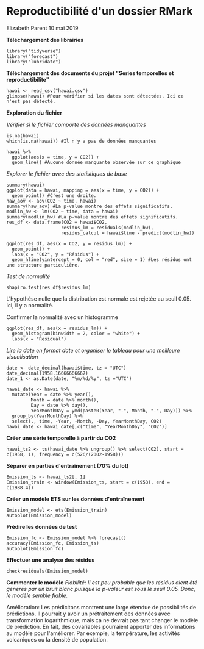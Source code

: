 Reproductibilité d'un dossier RMark
================
Elizabeth Parent
10 mai 2019


**Téléchargement des librairies**
``` {r}
library("tidyverse")
library("forecast")
library("lubridate")
```

**Téléchargement des documents du projet "Series temporelles et reproductibilite"**
``` {r}
hawai <- read_csv("hawai.csv")
glimpse(hawai) #Pour vérifier si les dates sont détectées. Ici ce n'est pas détecté.
```
**Exploration du fichier**

*Vérifier si le fichier comporte des données manquantes*
``` {r}
is.na(hawai)
which(is.na(hawai)) #Il n'y a pas de données manquantes

hawai %>%
  ggplot(aes(x = time, y = CO2)) +
  geom_line() #Aucune donnée manquante observée sur ce graphique
```

*Explorer le fichier avec des statistiques de base*
``` {r}
summary(hawai)
ggplot(data = hawai, mapping = aes(x = time, y = CO2)) +
  geom_point() #C'est une droite.
haw_aov <- aov(CO2 ~ time, hawai)
summary(haw_aov) #La p-value montre des effets significatifs.
modlin_hw <- lm(CO2 ~ time, data = hawai)
summary(modlin_hw) #La p-value montre des effets significatifs.
res_df <- data.frame(CO2 = hawai$CO2,  
                    residus_lm = residuals(modlin_hw),
                    residus_calcul = hawai$time - predict(modlin_hw))

ggplot(res_df, aes(x = CO2, y = residus_lm)) +
  geom_point() +
  labs(x = "CO2", y = "Résidus") +
  geom_hline(yintercept = 0, col = "red", size = 1) #Les résidus ont une structure particulière.
```

*Test de normalité*
``` {r}
shapiro.test(res_df$residus_lm)
```
L'hypothèse nulle que la distribution est normale est rejetée au seuil 0.05.
Ici, il y a normalité. 

Confirmer la normalité avec un histogramme
``` {r}
ggplot(res_df, aes(x = residus_lm)) +
  geom_histogram(binwidth = 2, color = "white") +
  labs(x = "Residual")
```

*Lire la date en format date et organiser le tableau pour une meilleure visualisation*
``` {r}
date <- date_decimal(hawai$time, tz = "UTC")
date_decimal(1958.16666666667)
date_1 <- as.Date(date, "%m/%d/%y", tz ="UTC") 

hawai_date <- hawai %>%
  mutate(Year = date %>% year(),
         Month = date %>% month(),
         Day = date %>% day(),
         YearMonthDay = ymd(paste0(Year, "-", Month, "-", Day))) %>%
  group_by(YearMonthDay) %>%
  select(., time, -Year, -Month, -Day, YearMonthDay, CO2)
hawai_date <- hawai_date[,c("time", "YearMonthDay", "CO2")]
```

**Créer une série temporelle à partir du CO2**
``` {r}
hawai_ts2 <- ts(hawai_date %>% ungroup() %>% select(CO2), start = c(1958, 1), frequency = c(526/(2002-1958)))
``` 

**Séparer en parties d'entraînement (70% du lot)**
``` {r}
Emission_ts <- hawai_ts2[, 1] 
Emission_train <- window(Emission_ts, start = c(1958), end = c(1988.4)) 
``` 

**Créer un modèle ETS sur les données d'entraînement**
``` {r}
Emission_model <- ets(Emission_train)
autoplot(Emission_model)
```
**Prédire les données de test**
``` {r}
Emission_fc <- Emission_model %>% forecast()
accuracy(Emission_fc, Emission_ts)
autoplot(Emission_fc)
``` 

**Effectuer une analyse des résidus**
``` {r}
checkresiduals(Emission_model)
``` 
**Commenter le modèle**
*Fiabilité: Il est peu probable que les résidus aient été générés par un bruit 
blanc puisque la p-valeur est sous le seuil 0.05. Donc, le modèle semble fiable.*

Amélioration: Les prédicitons montrent une large étendue de possibilités de prédictions.
Il pourrait y avoir un prétraitement des données avec transformation 
logarithmique, mais ça ne devrait pas tant changer le modèle de prédiction.
En fait, des covariables pourraient apporter des informations au modèle pour
l'améliorer. Par exemple, la température, les activités volcaniques ou la
densité de population.

